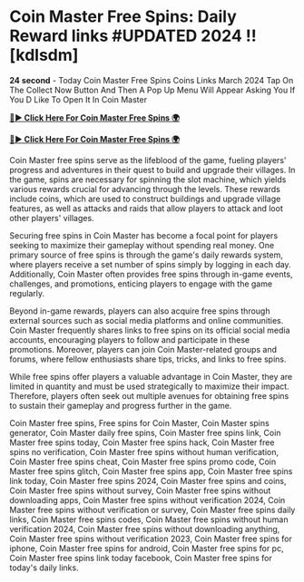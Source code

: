 # Coin Master Free Spins: Daily Reward links #UPDATED 2024 !! [kdlsdm]

**24 second** - Today Coin Master Free Spins Coins Links March 2024 Tap On The Collect Now Button And Then A Pop Up Menu Will Appear Asking You If You D Like To Open It In Coin Master

[**🔴► Click Here For Coin Master Free Spins 🌍**](https://moroccino.github.io/CoinMaster/)

[**🔴► Click Here For Coin Master Free Spins 🌍**](https://moroccino.github.io/CoinMaster/)
 
Coin Master free spins serve as the lifeblood of the game, fueling players' progress and adventures in their quest to build and upgrade their villages. In the game, spins are necessary for spinning the slot machine, which yields various rewards crucial for advancing through the levels. These rewards include coins, which are used to construct buildings and upgrade village features, as well as attacks and raids that allow players to attack and loot other players' villages.

Securing free spins in Coin Master has become a focal point for players seeking to maximize their gameplay without spending real money. One primary source of free spins is through the game's daily rewards system, where players receive a set number of spins simply by logging in each day. Additionally, Coin Master often provides free spins through in-game events, challenges, and promotions, enticing players to engage with the game regularly.

Beyond in-game rewards, players can also acquire free spins through external sources such as social media platforms and online communities. Coin Master frequently shares links to free spins on its official social media accounts, encouraging players to follow and participate in these promotions. Moreover, players can join Coin Master-related groups and forums, where fellow enthusiasts share tips, tricks, and links to free spins.

While free spins offer players a valuable advantage in Coin Master, they are limited in quantity and must be used strategically to maximize their impact. Therefore, players often seek out multiple avenues for obtaining free spins to sustain their gameplay and progress further in the game.

Coin Master free spins, Free spins for Coin Master, Coin Master spins generator, Coin Master daily free spins, Coin Master free spins link, Coin Master free spins today, Coin Master free spins hack, Coin Master free spins no verification, Coin Master free spins without human verification, Coin Master free spins cheat, Coin Master free spins promo code, Coin Master free spins glitch, Coin Master free spins app, Coin Master free spins link today, Coin Master free spins 2024, Coin Master free spins and coins, Coin Master free spins without survey, Coin Master free spins without downloading apps, Coin Master free spins without verification 2024, Coin Master free spins without verification or survey, Coin Master free spins daily links, Coin Master free spins codes, Coin Master free spins without human verification 2024, Coin Master free spins without downloading anything, Coin Master free spins without verification 2023, Coin Master free spins for iphone, Coin Master free spins for android, Coin Master free spins for pc, Coin Master free spins link today facebook, Coin Master free spins for today's daily links.
